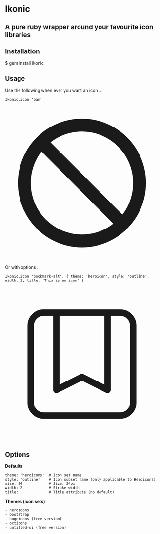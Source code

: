 # Ikonic

## A pure ruby wrapper around your favourite icon libraries

## Installation

  $ gem install ikonic


## Usage

Use the following when ever you want an icon ...

    Ikonic.icon 'ban'

  <svg xmlns="http://www.w3.org/2000/svg" fill="none" viewBox="0 0 24 24" stroke="currentColor"><path stroke-linecap="round" stroke-linejoin="round" stroke-width="2" d="M18.364 18.364A9 9 0 005.636 5.636m12.728 12.728A9 9 0 015.636 5.636m12.728 12.728L5.636 5.636"/></svg>

Or with options ...    

    Ikonic.icon 'bookmark-alt', { theme: 'heroicon', style: 'outline', width: 1, title: 'This is an icon' }

   <svg xmlns="http://www.w3.org/2000/svg" fill="none" viewBox="0 0 24 24" stroke="currentColor"><path stroke-linecap="round" stroke-linejoin="round" stroke-width="1" d="M16 4v12l-4-2-4 2V4M6 20h12a2 2 0 002-2V6a2 2 0 00-2-2H6a2 2 0 00-2 2v12a2 2 0 002 2z"/></svg>


## Options

**Defaults**

    theme: 'heroicons'  # Icon set name
    style: 'outline'    # Icon subset name (only applicable to Heroicons)
    size: 24            # Size. 24px
    width: 2            # Stroke width
    title:              # Title attribute (no default)


**Themes (icon sets)**

    - heroicons
    - bootstrap
    - hugeicons (free version)
    - octicons
    - untitled-ui (free version)